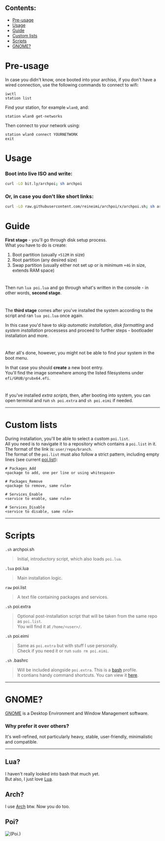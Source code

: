 ## Contents:
- [Pre-usage](https://github.com/reineimi/archpoi#pre-usage)
- [Usage](https://github.com/reineimi/archpoi#usage)
- [Guide](https://github.com/reineimi/archpoi#guide)
- [Custom lists](https://github.com/reineimi/archpoi#custom-lists)
- [Scripts](https://github.com/reineimi/archpoi#scripts)
- [GNOME?](https://github.com/reineimi/archpoi#gnome)

# Pre-usage
In case you didn't know, once booted into your archiso, if you don't have a wired connection, use the following commands to connect to wifi:
```
iwctl
station list
```
Find your station, for example `wlan0`, and:
```
station wlan0 get-networks
```
Then connect to your network using:
```
station wlan0 connect YOURNETWORK
exit
```

# Usage
### Boot into live ISO and write:
```bash
curl -LO bit.ly/archpoi; sh archpoi
```
### Or, in case you don't like short links:
```bash
curl -LO raw.githubusercontent.com/reineimi/archpoi/x/archpoi.sh; sh archpoi.sh
```

# Guide
**First stage** - you'll go through disk setup process.<br>
What you have to do is create:
1. Boot partition (usually `+512M` in size)
2. Root partition (any desired size)
3. Swap partition (usually either not set up or is minimum `+4G` in size, extends RAM space)
#
Then run `lua poi.lua` and go through what's written in the console - in other words, **second stage**.
#
The **third stage** comes after you've installed the system according to the script and ran `lua poi.lua` once again.

In this case you'd have to skip *automatic installation*, *disk formatting* and *system installation* processess and proceed to further steps - bootloader installation and more.
#
After all's done, however, you might not be able to find your system in the boot menu.

In that case you should **create** a new boot entry.<br>
You'll find the image somewhere among the listed filesystems under `efi/GRUB/grubx64.efi`.
#
If you've installed *extra scripts*, then, after booting into system, you can open terminal and run `sh poi.extra` and `sh poi.eimi` if needed.

<hr>

# Custom lists
During installation, you'll be able to select a custom `poi.list`.<br>
All you need is to navigate it to a repository which contains a `poi.list` in it.<br>
The format of the link is: `user/repo/branch`.<br>
The format of the `poi.list` must also follow a strict pattern, including empty lines (see current [poi.list](https://github.com/reineimi/archpoi/blob/x/poi.list)):
```
# Packages_Add
<package to add, one per line or using whitespace>

# Packages_Remove
<package to remove, same rule>

# Services_Enable
<service to enable, same rule>

# Services_Disable
<service to disable, same rule>
```
<hr>

# Scripts
`.sh` archpoi.sh
> Initial, introductory script, which also loads `poi.lua`.

`.lua` poi.lua
> Main installation logic.

`raw` poi.list
> A text file containing packages and services.

`.sh` poi.extra
> Optional post-installation script that will be taken from the same repo as `poi.list`.<br>
You will find it at `/home/<user>/`.

`.sh` poi.eimi
> Same as `poi.extra` but with stuff I use personally.<br>
Check if you need it or run `sudo rm poi.eimi`.

`.sh` .bashrc
> Will be included alongside `poi.extra`. This is a [bash](https://en.wikipedia.org/wiki/Bash_(Unix_shell)) profile.<br>
It contians handy command shortcuts. You can view it [here](https://github.com/reineimi/arch/blob/x/.bashrc).
<hr>

# GNOME?
[GNOME](https://www.gnome.org/) is a Desktop Environment and Window Management software.

### Why prefer it over others?
It's well-refined, not particularly heavy, stable, user-friendly, minimalistic and compatible.
<hr>

## Lua?
I haven't really looked into bash that much yet.<br>
But also, I just love [Lua](https://www.lua.org/about.html).

## Arch?
I use [Arch](https://archlinux.org/) btw. Now you do too.

## Poi?
![(Poi.)](https://media1.tenor.com/m/z89eTLYza68AAAAd/yuudachi-poi.gif)
